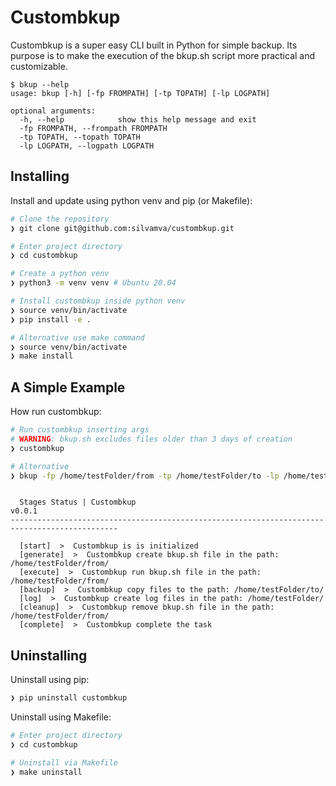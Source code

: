 # Custombkup
Custombkup is a super easy CLI built in Python for simple backup. Its purpose is to make the execution of the bkup.sh script more practical and customizable.

```
$ bkup --help
usage: bkup [-h] [-fp FROMPATH] [-tp TOPATH] [-lp LOGPATH]

optional arguments:
  -h, --help            show this help message and exit
  -fp FROMPATH, --frompath FROMPATH
  -tp TOPATH, --topath TOPATH
  -lp LOGPATH, --logpath LOGPATH
```


## Installing
Install and update using python venv and pip (or Makefile):

```bash
# Clone the repository
❯ git clone git@github.com:silvamva/custombkup.git

# Enter project directory
❯ cd custombkup

# Create a python venv
❯ python3 -m venv venv # Ubuntu 20.04

# Install custombkup inside python venv
❯ source venv/bin/activate
❯ pip install -e .

# Alternative use make command
❯ source venv/bin/activate
❯ make install
```



## A Simple Example

How run custombkup:

```bash
# Run custombkup inserting args
# WARNING: bkup.sh excludes files older than 3 days of creation
❯ custombkup

# Alternative 
❯ bkup -fp /home/testFolder/from -tp /home/testFolder/to -lp /home/testFolder
```
```

  Stages Status | Custombkup                                                          v0.0.1
----------------------------------------------------------------------------------------------    
    
  [start]  >  Custombkup is is initialized
  [generate]  >  Custombkup create bkup.sh file in the path: /home/testFolder/from/
  [execute]  >  Custombkup run bkup.sh file in the path: /home/testFolder/from/
  [backup]  >  Custombkup copy files to the path: /home/testFolder/to/
  [log]  >  Custombkup create log files in the path: /home/testFolder/
  [cleanup]  >  Custombkup remove bkup.sh file in the path: /home/testFolder/from/
  [complete]  >  Custombkup complete the task

```

## Uninstalling

Uninstall using pip:

```bash
❯ pip uninstall custombkup                                       
```

Uninstall using Makefile:

```bash
# Enter project directory
❯ cd custombkup

# Uninstall via Makefile
❯ make uninstall
```
